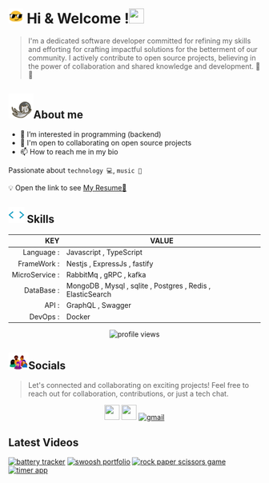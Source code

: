 <p><h1><img  width="30px" height="30px" src="./img/emoji.gif" > Hi & Welcome !<img width="30px" height="30px" src="https://user-images.githubusercontent.com/18350557/176309783-0785949b-9127-417c-8b55-ab5a4333674e.gif" alt=""></h1></p>

> I'm a dedicated software developer committed for refining my skills and efforting for crafting impactful solutions for the betterment of our community. I actively contribute to open source projects, believing in the power of collaboration and shared knowledge and development. 🍵🍪


<p align="left">
    <h2><img width="50px" height="50px" src="./img/astronautCat.gif" alt="cat">About me</h2>
</p>

- 👀 I’m interested in programming (backend)
- 🤝 I'm open to collaborating on open source projects
- 📫 How to reach me in my bio

 Passionate about `technology 💻`, `music 🎸`

 💡 Open the link to see <a href="">My Resume📃</a>

 <!-- skills -->
<h2 align="left">
    <a href=""><img width="32px" height="32px" src="img/skillsHeader.webp" alt="skills"></a> Skills
</h2>


| KEY           |                                            VALUE            |
|--------------:|-------------------------------------------------------------|
| Language                  :| Javascript , TypeScript                                     |
| FrameWork                 : | Nestjs , ExpressJs , fastify                                |
| MicroService  :| RabbitMq , gRPC    , kafka                                         |
| DataBase   :   | MongoDB , Mysql , sqlite , Postgres , Redis , ElasticSearch |
| API         :  | GraphQL , Swagger            |
| DevOps       : | Docker                                                      |

<p align="center"><img src="https://komarev.com/ghpvc/?username=Silent-Watcher&amp;color=4A62C2" alt="profile views"></p>
 <p align="right">
  <h2 align="left">
     <a href=""><img width="40px" src="img/socials.webp" alt="cat"></a>Socials
  </h2>
    
 >  Let's connected and collaborating on exciting projects!
 Feel free to reach out for collaboration, contributions, or just a tech chat.


 <p align="center">
     <a href="https://www.polywork.com/ali_nazari" rel="nofollow"><img src="https://raw.githubusercontent.com/danielcranney/readme-generator/main/public/icons/socials/polywork.svg" width="30" height="30" style="max-width: 100%;"></a>
      <!-- linkedin -->
        <a href="https://www.linkedin.com/in/alitte" rel="nofollow"><img src="https://raw.githubusercontent.com/danielcranney/readme-generator/main/public/icons/socials/linkedin.svg" width="30" height="30" style="max-width: 100%;"></a>
      <!-- gmail -->
        <a href="mailto:backendwithali@gmail.com" target="_blank">
          <picture>
              <source media="(prefers-color-scheme: dark)" srcset="https://skillicons.dev/icons?i=gmail&theme=dark">
              <source media="(prefers-color-scheme: light)" srcset="https://skillicons.dev/icons?i=gmail&theme=light">
              <img width="30px" height="30px" alt="gmail" src="https://skillicons.dev/icons?i=gmail">
          </picture>
        </a>
  </p>
</p>


## Latest Videos 
<!-- BEGIN YOUTUBE-CARDS -->
[![battery tracker](https://ytcards.demolab.com/?id=U9mAME6us8Y&title=battery+tracker&lang=en&timestamp=1717184514&background_color=%230d1117&title_color=%23ffffff&stats_color=%23dedede&max_title_lines=1&width=250&border_radius=5 "battery tracker")](https://www.youtube.com/watch?v=U9mAME6us8Y)
[![swoosh portfolio](https://ytcards.demolab.com/?id=wdtD6YmLUVw&title=swoosh+portfolio&lang=en&timestamp=1717182571&background_color=%230d1117&title_color=%23ffffff&stats_color=%23dedede&max_title_lines=1&width=250&border_radius=5 "swoosh portfolio")](https://www.youtube.com/watch?v=wdtD6YmLUVw)
[![rock paper scissors game](https://ytcards.demolab.com/?id=dWFU6al_RYo&title=rock+paper+scissors+game&lang=en&timestamp=1717181808&background_color=%230d1117&title_color=%23ffffff&stats_color=%23dedede&max_title_lines=1&width=250&border_radius=5 "rock paper scissors game")](https://www.youtube.com/watch?v=dWFU6al_RYo)
[![timer app](https://ytcards.demolab.com/?id=q1B4Qo28qYU&title=timer+app&lang=en&timestamp=1717180865&background_color=%230d1117&title_color=%23ffffff&stats_color=%23dedede&max_title_lines=1&width=250&border_radius=5 "timer app")](https://www.youtube.com/watch?v=q1B4Qo28qYU)
<!-- END YOUTUBE-CARDS -->
